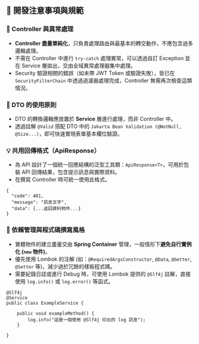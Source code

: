## 🚩 開發注意事項與規範

### 🔧 Controller 與異常處理
- **Controller 盡量單純化**，只負責處理路由與最基本的轉交動作，不應包含過多邏輯處理。
- 不需在 Controller 中進行 `try-catch` 處理異常，可以透過自訂 Exception 並在 Service 層拋出，交由全域異常處理器集中處理。
- Security 驗證相關的錯誤（如未帶 JWT Token 或驗證失敗），皆已在 `SecurityFilterChain` 中透過過濾器處理完成，Controller 無需再次檢查這類情況。

### 📑 DTO 的使用原則
- DTO 的轉換邏輯應放置於 **Service** 層進行處理，而非 Controller 中。
- 透過註解 `@Valid` 搭配 DTO 中的 `Jakarta Bean Validation (@NotNull, @Size...)`，即可快速實現表單基本欄位驗證。

### 💡 共用回傳格式（ApiResponse）
- 為 API 設計了一個統一回應結構的泛型工具類：`ApiResponse<T>`，可用於包裝 API 回傳結果，包含提示訊息與實際資料。
- 在撰寫 Controller 時可統一使用此格式。

```
{
  "code": 401,
  "message": "訊息文字",
  "data": {...返回資料物件...}
}

```

### 📌 依賴管理與程式碼撰寫風格
- 實體物件的建立盡量交由 **Spring Container** 管理，一般情形下**避免自行實例化 (`new` 物件)**。
- 優先使用 Lombok 的注解 (如：`@RequiredArgsConstructor`, `@Data`, `@Getter`, `@Setter` 等)，減少過於冗餘的樣板程式碼。
- 需要紀錄日誌或進行 Debug 時，可使用 Lombok 提供的 `@Slf4j` 註解，直接使用 `log.info()` 或 `log.error()` 等函式。
```
@Slf4j
@Service
public class ExampleService {

    public void exampleMethod() {
        log.info("這是一個使用 @Slf4j 印出的 log 訊息");
    }

}
```

